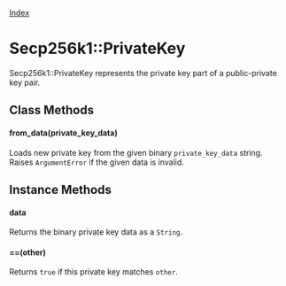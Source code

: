 [Index](index.md)

Secp256k1::PrivateKey
=====================

Secp256k1::PrivateKey represents the private key part of a public-private key pair.

Class Methods
-------------

#### from_data(private_key_data)

Loads new private key from the given binary `private_key_data` string. Raises
`ArgumentError` if the given data is invalid.

Instance Methods
----------------

#### data

Returns the binary private key data as a `String`.

#### ==(other)

Returns `true` if this private key matches `other`.
